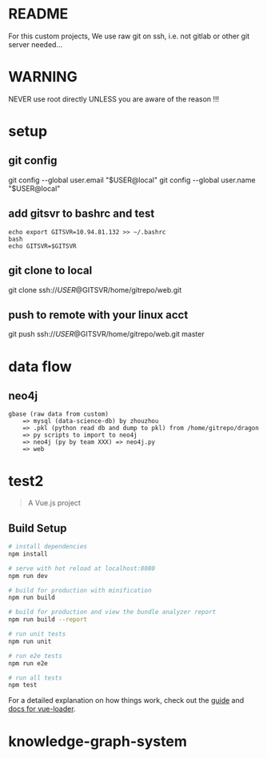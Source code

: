 # README

For this custom projects, We use raw git on ssh, i.e. not gitlab or other git server needed...

# WARNING

NEVER use root directly UNLESS you are aware of the reason !!!

# setup

## git config
git config --global user.email "$USER@local"
git config --global user.name "$USER@local"

## add gitsvr to bashrc and test

```
echo export GITSVR=10.94.81.132 >> ~/.bashrc
bash
echo GITSVR=$GITSVR
```

## git clone to local

git clone ssh://$USER@$GITSVR/home/gitrepo/web.git

## push to remote with your linux acct

git push ssh://$USER@$GITSVR/home/gitrepo/web.git master

# data flow

## neo4j

```
gbase (raw data from custom)
    => mysql (data-science-db) by zhouzhou
    => .pkl (python read db and dump to pkl) from /home/gitrepo/dragon
    => py scripts to import to neo4j
    => neo4j (py by team XXX) => neo4j.py
    => web
```





# test2

> A Vue.js project

## Build Setup

``` bash
# install dependencies
npm install

# serve with hot reload at localhost:8080
npm run dev

# build for production with minification
npm run build

# build for production and view the bundle analyzer report
npm run build --report

# run unit tests
npm run unit

# run e2e tests
npm run e2e

# run all tests
npm test
```

For a detailed explanation on how things work, check out the [guide](http://vuejs-templates.github.io/webpack/) and [docs for vue-loader](http://vuejs.github.io/vue-loader).

# knowledge-graph-system
